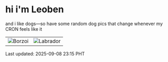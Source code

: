 # hi i'm Leoben

and i like dogs—so have some random dog pics that change whenever my CRON feels like it

|  |  |
|--------|----------|
| ![Borzoi](https://random-dog-vercel.vercel.app/api/random-borzoi?v=1757344529) | ![Labrador](https://random-dog-vercel.vercel.app/api/random-labrador?v=1757344529) |

Last updated: 2025-09-08 23:15 PHT
